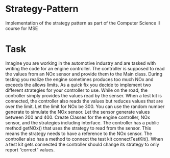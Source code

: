 # Strategy-Pattern
Implementation of the strategy pattern as part of the Computer Science II course for MSE

# Task
Imagine you are working in the automotive industry and are tasked with writing
the code for an engine controller. The controller is supposed to read the values
from an NOx sensor and provide them to the Main class.
During testing you realize the engine sometimes produces too much NOx and
exceeds the allows limits. As a quick fix you decide to implement two different
strategies for your controller to use.
While on the road, the controller simply provides the values read by the senser.
When a test kit is connected, the controller also reads the values but reduces
values that are over the limit.
Let the limit for NOx be 300. You can use the random number generate to
simulate the NOx sensor. Let the sensor generate values between 200 and 400.
Create Classes for the engine controller, NOx sensor, and the strategies
including interface. 
The controller has a public method getNOx() that uses the strategy to read from
the sensor. This means the strategy needs to have a reference to the NOx
sensor.
The controller also has a method to connect the test kit connectTestKit(). When
a test kit gets connected the controller should change its strategy to only report
“correct” values.
